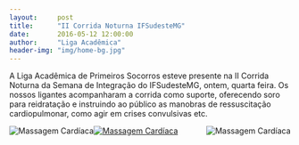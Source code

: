 ```yaml
---
layout:     post
title:      "II Corrida Noturna IFSudesteMG"
date:       2016-05-12 12:00:00
author:     "Liga Acadêmica"
header-img: "img/home-bg.jpg"
---
```


<p>A Liga Acadêmica de Primeiros Socorros esteve presente na II Corrida Noturna da Semana de Integração do IFSudesteMG, ontem, quarta feira. Os nossos ligantes acompanharam a corrida como suporte, oferecendo soro para reidratação e instruindo ao público as manobras de ressuscitação cardiopulmonar, como agir em crises convulsivas etc.</p>


<a href="#">
    <img src="{{ site.baseurl }}/img/post2_f1.jpg" alt="Massagem Cardíaca">
</a>

<div style="widht: 45%; float: left;">
    <img src="{{ site.baseurl }}/img/post2_f2.jpg" alt="Massagem Cardíaca">
</div>
<div style="widht: 45%; float: right;">
    <img src="{{ site.baseurl }}/img/post2_f3.jpg" alt="Massagem Cardíaca">
</div>
